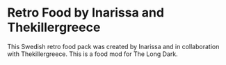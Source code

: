 # Retro Food by Inarissa and Thekillergreece
 This Swedish retro food pack was created by Inarissa and in collaboration with Thekillergreece. This is a food mod for The Long Dark.
